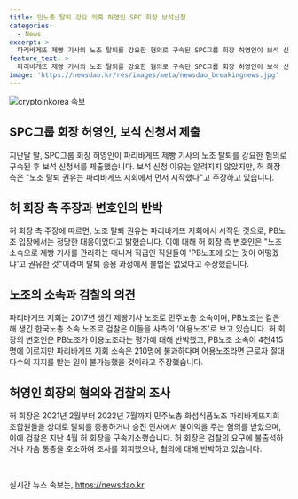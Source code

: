 ```yaml
---
title: 민노총 탈퇴 강요 의혹 허영인 SPC 회장 보석신청
categories:
  - News
excerpt: >
  파리바게뜨 제빵 기사의 노조 탈퇴를 강요한 혐의로 구속된 SPC그룹 회장 허영인이 보석 신청서를 제출했다. 이에 법원은 보석 신청서를 접수했으며, 허 회장 측은 노조 탈퇴는 정당한 대응이었고, 어용노조 주장을 반박했다. 검찰은 허 회장을 구속기소했으며, 허 회장은 출석을 거부한 적이 있었으나 가슴 통증을 호소하며 출석했다고 한다.
feature_text: >
  파리바게뜨 제빵 기사의 노조 탈퇴를 강요한 혐의로 구속된 SPC그룹 회장 허영인이 보석 신청서를 제출했다. 이에 법원은 보석 신청서를 접수했으며, 허 회장 측은 노조 탈퇴는 정당한 대응이었고, 어용노조 주장을 반박했다. 검찰은 허 회장을 구속기소했으며, 허 회장은 출석을 거부한 적이 있었으나 가슴 통증을 호소하며 출석했다고 한다.
image: 'https://newsdao.kr/res/images/meta/newsdao_breakingnews.jpg'
---
```


<p><img src="https://newsdao.kr/res/images/meta/newsdao_breakingnews.jpg" alt="cryptoinkorea 속보" /></p>

<h2 data-ke-size="size26">SPC그룹 회장 허영인, 보석 신청서 제출</h2>

<p data-ke-size="size16">지난달 말, SPC그룹 회장 허영인이 파리바게뜨 제빵 기사의 노조 탈퇴를 강요한 혐의로 구속된 후 보석 신청서를 제출했습니다. 보석 신청 이유는 알려지지 않았지만, 허 회장 측은 "노조 탈퇴 권유는 파리바게뜨 지회에서 먼저 시작했다"고 주장하고 있습니다.</p>

<h2 data-ke-size="size26">허 회장 측 주장과 변호인의 반박</h2>

<p data-ke-size="size16">허 회장 측 주장에 따르면, 노조 탈퇴 권유는 파리바게뜨 지회에서 시작된 것으로, PB노조 입장에서는 정당한 대응이었다고 밝혔습니다. 이에 대해 허 회장 측 변호인은 "노조 소속으로 제빵 기사를 관리하는 매니저 직급인 직원들이 'PB노조에 오는 것이 어떻겠냐'고 권유한 것"이라며 탈퇴 종용 과정에서 불법은 없었다고 주장했습니다.</p>

<h2 data-ke-size="size26">노조의 소속과 검찰의 의견</h2>

<p data-ke-size="size16">파리바게뜨 지회는 2017년 생긴 제빵기사 노조로 민주노총 소속이며, PB노조는 같은 해 생긴 한국노총 소속 노조로 검찰은 이들을 사측의 '어용노조'로 보고 있습니다. 허 회장의 변호인은 PB노조가 어용노조라는 평가에 대해 반박했고, PB노조 소속이 4천415명에 이르지만 파리바게뜨 지회 소속은 210명에 불과하다며 어용노조라면 근로자 절대다수의 지지를 받는 일이 불가능했을 것이라고 주장했습니다.</p>

<h2 data-ke-size="size26">허영인 회장의 혐의와 검찰의 조사</h2>

<p data-ke-size="size16">허 회장은 2021년 2월부터 2022년 7월까지 민주노총 화섬식품노조 파리바게뜨지회 조합원들을 상대로 탈퇴를 종용하거나 승진 인사에서 불이익을 주는 혐의를 받았으며, 이에 검찰은 지난 4월 허 회장을 구속기소했습니다. 허 회장은 검찰의 요구에 불출석하거나 가슴 통증을 호소하여 조사를 회피했으나, 혐의에 대해 반박하고 있습니다.</p>

<p data-ke-size="size16">&nbsp;</p>
실시간 뉴스 속보는, <a href="https://newsdao.kr" rel="dofollow">https://newsdao.kr</a>


